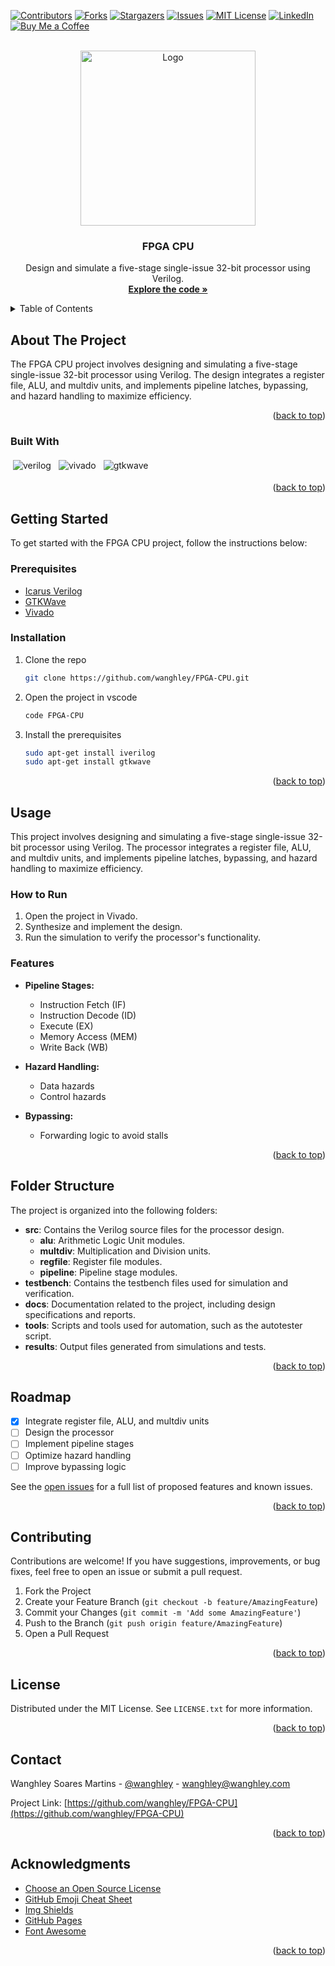 <!-- PROJECT SHIELDS -->
<a name="readme-top"></a>
[![Contributors][contributors-shield]][contributors-url]
[![Forks][forks-shield]][forks-url]
[![Stargazers][stars-shield]][stars-url]
[![Issues][issues-shield]][issues-url]
[![MIT License][license-shield]][license-url]
[![LinkedIn][linkedin-shield]][linkedin-url]
[![Buy Me a Coffee](https://img.shields.io/badge/Buy%20Me%20a%20Coffee-FFDD00?style=for-the-badge&logo=buy-me-a-coffee&logoColor=black)](https://www.buymeacoffee.com/wanghley)

<!-- PROJECT LOGO -->
<br />
<div align="center">
  <a href="https://github.com/wanghley/FPGA-CPU">
    <img src="image.gif" alt="Logo" width="280">
  </a>

  <h3 align="center">FPGA CPU</h3>

  <p align="center">
    Design and simulate a five-stage single-issue 32-bit processor using Verilog.
    <br />
    <a href="#"><strong>Explore the code »</strong></a>
    <br />
  </p>
</div>

<!-- TABLE OF CONTENTS -->
<details>
  <summary>Table of Contents</summary>
  <ol>
    <li><a href="#about-the-project">About The Project</a></li>
    <li><a href="#built-with">Built With</a></li>
    <li><a href="#getting-started">Getting Started</a></li>
    <li><a href="#usage">Usage</a></li>
    <li><a href="#folder-structure">Folder Structure</a></li>
    <li><a href="#roadmap">Roadmap</a></li>
    <li><a href="#contributing">Contributing</a></li>
    <li><a href="#license">License</a></li>
    <li><a href="#contact">Contact</a></li>
    <li><a href="#acknowledgments">Acknowledgments</a></li>
  </ol>
</details>

<!-- ABOUT THE PROJECT -->
## About The Project

The FPGA CPU project involves designing and simulating a five-stage single-issue 32-bit processor using Verilog. The design integrates a register file, ALU, and multdiv units, and implements pipeline latches, bypassing, and hazard handling to maximize efficiency.

<p align="right">(<a href="#readme-top">back to top</a>)</p>

### Built With

<img src="https://img.shields.io/badge/Verilog-00599C?style=for-the-badge&logo=verilog&logoColor=white" alt="verilog" style="vertical-align:top; margin:4px"> 
<img src="https://img.shields.io/badge/Vivado-00599C?style=for-the-badge&logo=vivado&logoColor=white" alt="vivado" style="vertical-align:top; margin:4px"> 
<img src="https://img.shields.io/badge/GTKWave-00599C?style=for-the-badge&logo=gtkwave&logoColor=white" alt="gtkwave" style="vertical-align:top; margin:4px">

<p align="right">(<a href="#readme-top">back to top</a>)</p>

<!-- GETTING STARTED -->
## Getting Started

To get started with the FPGA CPU project, follow the instructions below:

### Prerequisites

* [Icarus Verilog](https://steveicarus.github.io/iverilog/)
* [GTKWave](http://gtkwave.sourceforge.net/)
* [Vivado](https://www.xilinx.com/products/design-tools/vivado.html)

### Installation

1. Clone the repo
   ```sh
   git clone https://github.com/wanghley/FPGA-CPU.git
   ```
2. Open the project in vscode
    ```sh
    code FPGA-CPU
    ```
3. Install the prerequisites
    ```sh
    sudo apt-get install iverilog
    sudo apt-get install gtkwave
    ```

<p align="right">(<a href="#readme-top">back to top</a>)</p>

<!-- USAGE -->
## Usage

This project involves designing and simulating a five-stage single-issue 32-bit processor using Verilog. The processor integrates a register file, ALU, and multdiv units, and implements pipeline latches, bypassing, and hazard handling to maximize efficiency.

### How to Run

1. Open the project in Vivado.
2. Synthesize and implement the design.
3. Run the simulation to verify the processor's functionality.

### Features

- **Pipeline Stages:**
  - Instruction Fetch (IF)
  - Instruction Decode (ID)
  - Execute (EX)
  - Memory Access (MEM)
  - Write Back (WB)

- **Hazard Handling:**
  - Data hazards
  - Control hazards

- **Bypassing:**
  - Forwarding logic to avoid stalls

<p align="right">(<a href="#readme-top">back to top</a>)</p>

<!-- FOLDER STRUCTURE -->
## Folder Structure

The project is organized into the following folders:

- **src**: Contains the Verilog source files for the processor design.
  - **alu**: Arithmetic Logic Unit modules.
  - **multdiv**: Multiplication and Division units.
  - **regfile**: Register file modules.
  - **pipeline**: Pipeline stage modules.
- **testbench**: Contains the testbench files used for simulation and verification.
- **docs**: Documentation related to the project, including design specifications and reports.
- **tools**: Scripts and tools used for automation, such as the autotester script.
- **results**: Output files generated from simulations and tests.

<p align="right">(<a href="#readme-top">back to top</a>)</p>

<!-- ROADMAP -->
## Roadmap

- [x] Integrate register file, ALU, and multdiv units
- [ ] Design the processor
- [ ] Implement pipeline stages
- [ ] Optimize hazard handling
- [ ] Improve bypassing logic

See the [open issues](https://github.com/wanghley/FPGA-CPU/issues) for a full list of proposed features and known issues.

<p align="right">(<a href="#readme-top">back to top</a>)</p>

<!-- CONTRIBUTING -->
## Contributing

Contributions are welcome! If you have suggestions, improvements, or bug fixes, feel free to open an issue or submit a pull request.

1. Fork the Project
2. Create your Feature Branch (`git checkout -b feature/AmazingFeature`)
3. Commit your Changes (`git commit -m 'Add some AmazingFeature'`)
4. Push to the Branch (`git push origin feature/AmazingFeature`)
5. Open a Pull Request

<p align="right">(<a href="#readme-top">back to top</a>)</p>

<!-- LICENSE -->
## License

Distributed under the MIT License. See `LICENSE.txt` for more information.

<p align="right">(<a href="#readme-top">back to top</a>)</p>

<!-- CONTACT -->
## Contact

Wanghley Soares Martins - [@wanghley](https://instagram.com/wanghley) - wanghley@wanghley.com

Project Link: [https://github.com/wanghley/FPGA-CPU](https://github.com/wanghley/FPGA-CPU)

<p align="right">(<a href="#readme-top">back to top</a>)</p>

<!-- ACKNOWLEDGMENTS -->
## Acknowledgments

* [Choose an Open Source License](https://choosealicense.com)
* [GitHub Emoji Cheat Sheet](https://www.webpagefx.com/tools/emoji-cheat-sheet)
* [Img Shields](https://shields.io)
* [GitHub Pages](https://pages.github.com)
* [Font Awesome](https://fontawesome.com)

<p align="right">(<a href="#readme-top">back to top</a>)</p>

<!-- MARKDOWN LINKS & IMAGES -->
[contributors-shield]: https://img.shields.io/github/contributors/wanghley/FPGA-CPU?style=for-the-badge
[contributors-url]: https://github.com/wanghley/FPGA-CPU/graphs/contributors
[forks-shield]: https://img.shields.io/github/forks/wanghley/FPGA-CPU.svg?style=for-the-badge
[forks-url]: https://github.com/wanghley/FPGA-CPU/network/members
[stars-shield]: https://img.shields.io/github/stars/wanghley/FPGA-CPU.svg?style=for-the-badge
[stars-url]: https://github.com/wanghley/FPGA-CPU/stargazers
[issues-shield]: https://img.shields.io/github/issues/wanghley/FPGA-CPU.svg?style=for-the-badge
[issues-url]: https://github.com/wanghley/FPGA-CPU/issues
[license-shield]: https://img.shields.io/github/license/wanghley/FPGA-CPU.svg?style=for-the-badge
[license-url]: https://github.com/wanghley/FPGA-CPU/blob/master/LICENSE.txt
[linkedin-shield]: https://img.shields.io/badge/-LinkedIn-black.svg?style=for-the-badge&logo=linkedin&colorB=555
[linkedin-url]: https://linkedin.com/in/wanghley
